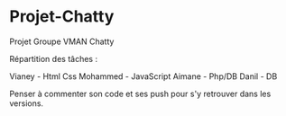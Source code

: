 # Projet-Chatty
Projet Groupe VMAN Chatty

Répartition des tâches : 

Vianey - Html Css
Mohammed - JavaScript
Aimane - Php/DB
Danil - DB


Penser à commenter son code et ses push pour s'y retrouver dans les versions.
